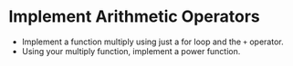 Implement Arithmetic Operators
==============================

 - Implement a function multiply using just a for loop and the `+` operator.
 - Using your multiply function, implement a power function.

